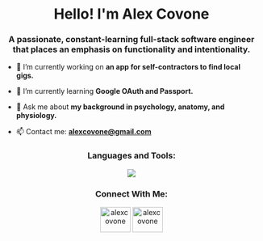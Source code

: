 <h1 align="center">Hello! I'm Alex Covone</h1>
<h3 align="center">A passionate, constant-learning full-stack software engineer that places an emphasis on functionality and intentionality.</h3>

- 🔭 I’m currently working on **an app for self-contractors to find local gigs.**

- 🌱 I’m currently learning **Google OAuth and Passport.**

- 💬 Ask me about **my background in psychology, anatomy, and physiology.**

- 📫 Contact me: **alexcovone@gmail.com**

<section>
<h3 align="center">Languages and Tools:</h3>
<p align="center">
    <img src="https://skillicons.dev/icons?i=html,css,js,react,nodejs,express,mongodb,postgres,git" />
</p>

<h3 align="center">Connect With Me:</h3>
<p align="center">
    <a href="https://twitter.com/alexcovone" target="_blank"><img align="center" src="https://raw.githubusercontent.com/rahuldkjain/github-profile-readme-generator/master/src/images/icons/Social/twitter.svg" alt="alexcovone" height="50" width="60" /></a>
    <a href="https://linkedin.com/in/alex-covone" target="_blank"><img align="center" src="https://raw.githubusercontent.com/rahuldkjain/github-profile-readme-generator/master/src/images/icons/Social/linked-in-alt.svg" alt="alexcovone" height="50" width="60" /></a>
</p>
